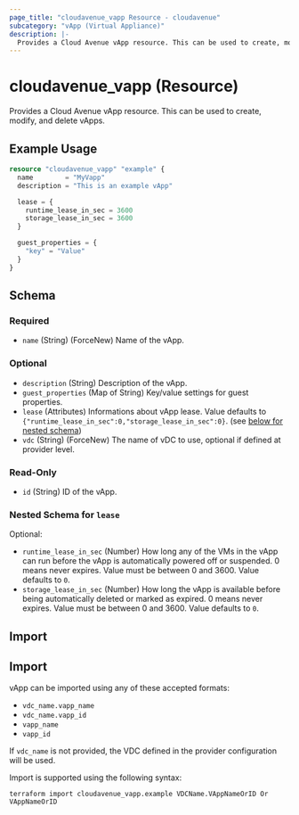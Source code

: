 ```yaml
---
page_title: "cloudavenue_vapp Resource - cloudavenue"
subcategory: "vApp (Virtual Appliance)"
description: |-
  Provides a Cloud Avenue vApp resource. This can be used to create, modify, and delete vApps.
---
```


# cloudavenue_vapp (Resource)

Provides a Cloud Avenue vApp resource. This can be used to create, modify, and delete vApps.

## Example Usage

```terraform
resource "cloudavenue_vapp" "example" {
  name        = "MyVapp"
  description = "This is an example vApp"

  lease = {
    runtime_lease_in_sec = 3600
    storage_lease_in_sec = 3600
  }

  guest_properties = {
    "key" = "Value"
  }
}
```

<!-- schema generated by tfplugindocs -->
## Schema

### Required

- `name` (String) (ForceNew) Name of the vApp.

### Optional

- `description` (String) Description of the vApp.
- `guest_properties` (Map of String) Key/value settings for guest properties.
- `lease` (Attributes) Informations about vApp lease. Value defaults to `{"runtime_lease_in_sec":0,"storage_lease_in_sec":0}`. (see [below for nested schema](#nestedatt--lease))
- `vdc` (String) (ForceNew) The name of vDC to use, optional if defined at provider level.

### Read-Only

- `id` (String) ID of the vApp.

<a id="nestedatt--lease"></a>
### Nested Schema for `lease`

Optional:

- `runtime_lease_in_sec` (Number) How long any of the VMs in the vApp can run before the vApp is automatically powered off or suspended. 0 means never expires. Value must be between 0 and 3600. Value defaults to `0`.
- `storage_lease_in_sec` (Number) How long the vApp is available before being automatically deleted or marked as expired. 0 means never expires. Value must be between 0 and 3600. Value defaults to `0`.

## Import

## Import

vApp can be imported using any of these accepted formats:

- `vdc_name.vapp_name`
- `vdc_name.vapp_id`
- `vapp_name`
- `vapp_id`

If `vdc_name` is not provided, the VDC defined in the provider configuration will be used.

Import is supported using the following syntax:
```shell
terraform import cloudavenue_vapp.example VDCName.VAppNameOrID Or VAppNameOrID
```